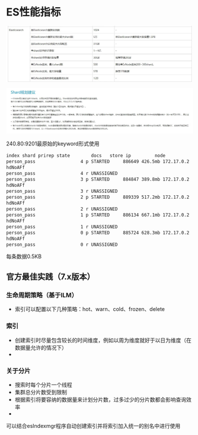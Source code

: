 # ES性能指标

![1675674673219](image/ES性能指标/1675674673219.png)

![1675674683329](image/ES性能指标/1675674683329.png)

240.80:9201最原始的keyword形式使用

```
index shard prirep state        docs   store ip         node
person_pass                 4 p STARTED     886649 426.5mb 172.17.0.2 hdNoAFf
person_pass                 4 r UNASSIGNED                      
person_pass                 3 p STARTED     884847 389.8mb 172.17.0.2 hdNoAFf
person_pass                 3 r UNASSIGNED                      
person_pass                 2 p STARTED     889339 517.2mb 172.17.0.2 hdNoAFf
person_pass                 2 r UNASSIGNED                      
person_pass                 1 p STARTED     886134 667.1mb 172.17.0.2 hdNoAFf
person_pass                 1 r UNASSIGNED                      
person_pass                 0 p STARTED     885724 628.3mb 172.17.0.2 hdNoAFf
person_pass                 0 r UNASSIGNED                                         
```

每条数据0.5KB

## 官方最佳实践（7.x版本）

### 生命周期策略（基于ILM）

+ 索引可以配置以下几种策略：hot、warn、cold、frozen、delete

### 索引

+ 创建索引时尽量包含较长的时间维度，例如以周为维度就好于以日为维度（在数据量允许的情况下）
+ 

### 关于分片

+ 搜索时每个分片一个线程
+ 集群总分片数受到限制
+ 根据索引将要容纳的数据量来计划分片数，过多过少的分片数都会影响查询效率
+ 

可以结合esIndexmgr程序自动创建索引并将索引加入统一的别名中进行使用
